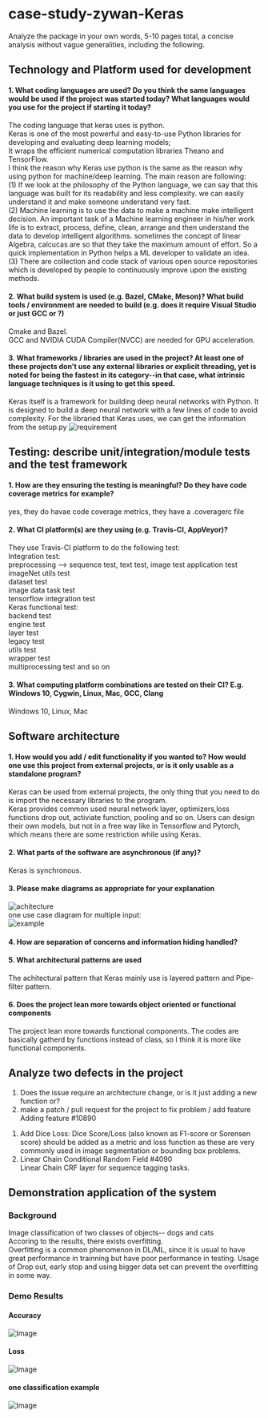 # case-study-zywan-Keras    
Analyze the package in your own words, 5-10 pages total, a concise analysis without vague generalities, including the following.     
## Technology and Platform used for development
#### 1. What coding languages are used? Do you think the same languages would be used if the project was started today? What languages would you use for the project if starting it today?
The coding language that keras uses is python.        
Keras is one of the most powerful and easy-to-use Python libraries for developing and evaluating deep learning models;          
It wraps the efficient numerical computation libraries Theano and TensorFlow.        
I think the reason why Keras use python is the same as the reason why using python for machine/deep learning. The main reason are following:     
(1) If we look at the philosophy of the Python language, we can say that this language was built for its readability and less complexity. we can easily understand it and make someone understand very fast.           
(2) Machine learning is to use the data to make a machine make intelligent decision. An important task of a Machine learning engineer in his/her work life is to extract, process, define, clean, arrange and then understand the data to develop intelligent algorithms. sometimes the concept of linear Algebra, calcucas are so that they take the maximum amount of effort. So a quick implementation in Python helps a ML developer to validate an idea.           
(3) There are collection and code stack of various open source repositories which is developed by people to continuously improve upon the existing methods. 
#### 2. What build system is used (e.g. Bazel, CMake, Meson)? What build tools / environment are needed to build (e.g. does it require Visual Studio or just GCC or ?)   
Cmake and Bazel.          
GCC and NVIDIA CUDA Compiler(NVCC) are needed for GPU acceleration.     

#### 3. What frameworks / libraries are used in the project? At least one of these projects don’t use any external libraries or explicit threading, yet is noted for being the fastest in its category--in that case, what intrinsic language techniques is it using to get this speed. 

Keras itself is a framework for building deep neural networks with Python. It is designed to build a deep neural network with a few lines of code to avoid complexity.
For the libraried that Keras uses, we can get the information from the setup.py
![requirement](setup.jpg)

## Testing: describe unit/integration/module tests and the test framework
#### 1. How are they ensuring the testing is meaningful? Do they have code coverage metrics for example?    
yes, they do havae code coverage metrics, they have a .coveragerc file  
#### 2. What CI platform(s) are they using (e.g. Travis-CI, AppVeyor)?     
They use Travis-CI platform to do the following test:         
Integration test:     
preprocessing --> sequence test, text test, image test
application test     
imageNet utils test      
dataset test       
image data task test      
tensorflow integration test     
Keras functional test:       
backend test     
engine test      
layer test      
legacy test      
utils test      
wrapper test      
multiprocessing test and so on  
#### 3. What computing platform combinations are tested on their CI? E.g. Windows 10, Cygwin, Linux, Mac, GCC, Clang  
Windows 10, Linux, Mac
      
## Software architecture
#### 1. How would you add / edit functionality if you wanted to? How would one use this project from external projects, or is it only usable as a standalone program?    
Keras can be used from external projects, the only thing that you need to do is import the necessary libraries to the program.  
Keras provides common used neural network layer, optimizers,loss functions drop out, activiate function, pooling and so on. Users can design their own models, but not in a free way like in Tensorflow and Pytorch, which means there are some restriction while using Keras.   

#### 2. What parts of the software are asynchronous (if any)?    
Keras is synchronous.   
#### 3. Please make diagrams as appropriate for your explanation      
![achitecture](diagram.png)         
one use case diagram for multiple input:              
![example](example.png)  
#### 4. How are separation of concerns and information hiding handled?        
#### 5. What architectural patterns are used   
The achitectural pattern that Keras mainly use is layered pattern and Pipe-filter pattern.    
#### 6. Does the project lean more towards object oriented or functional components                       
The project lean more towards functional components. The codes are basically gatherd by functions instead of class, so I think it is more like functional components.         

## Analyze two defects in the project
1. Does the issue require an architecture change, or is it just adding a new function or?      
2. make a patch / pull request for the project to fix problem / add feature      
Adding feature  #10890       
1) Add Dice Loss: Dice Score/Loss (also known as F1-score or Sorensen score) should be added as a metric and loss function as these are very commonly used in image segmentation or bounding box problems.       
2) Linear Chain Conditional Random Field  #4090      
Linear Chain CRF layer for sequence tagging tasks.          
## Demonstration application of the system   
### Background
Image classification of two classes of objects-- dogs and cats      
Accoring to the results, there exists overfitting.    
Overfitting is a common phenomenon in DL/ML, since it is usual to have great performance in trainning but have poor performance in testing. Usage of Drop out, early stop and using bigger data set can prevent the overfitting in some way.
### Demo Results
#### Accuracy
![Image](Accuracy.png)
#### Loss
![Image](loss.png)
#### one classification example
![Image](result.png)

